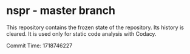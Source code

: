 # nspr - master branch

This repository contains the frozen state of the repository.
Its history is cleared. It is used only for static code
analysis with Codacy.

Commit Time: 1718746227